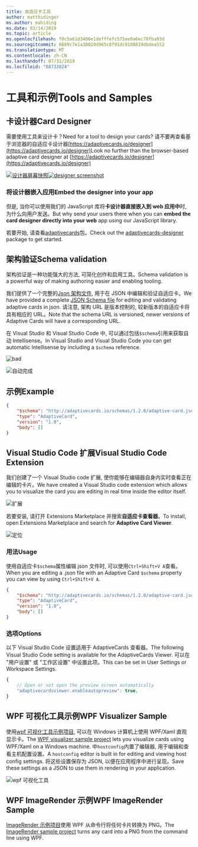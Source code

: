 ```yaml
---
title: 自适应卡工具
author: matthidinger
ms.author: mahiding
ms.date: 03/14/2019
ms.topic: article
ms.openlocfilehash: f0c5a61d3406e1defffefc575ee0a6ec78fba93d
ms.sourcegitcommit: 6889c7e1a38029d965c8f91dc9108819dbdea552
ms.translationtype: MT
ms.contentlocale: zh-CN
ms.lasthandoff: 07/31/2019
ms.locfileid: "68733024"
---
```

# <a name="tools-and-samples"></a><span data-ttu-id="d5188-102">工具和示例</span><span class="sxs-lookup"><span data-stu-id="d5188-102">Tools and Samples</span></span>

## <a name="card-designer"></a><span data-ttu-id="d5188-103">卡设计器</span><span class="sxs-lookup"><span data-stu-id="d5188-103">Card Designer</span></span> 

<span data-ttu-id="d5188-104">需要使用工具来设计卡？</span><span class="sxs-lookup"><span data-stu-id="d5188-104">Need for a tool to design your cards?</span></span> <span data-ttu-id="d5188-105">请不要再查看基于浏览器的自适应卡设计器[https://adaptivecards.io/designer](https://adaptivecards.io/designer)</span><span class="sxs-lookup"><span data-stu-id="d5188-105">Look no further than the browser-based adaptive card designer at [https://adaptivecards.io/designer](https://adaptivecards.io/designer)</span></span>

<span data-ttu-id="d5188-106">[![设计器屏幕快照](media/tools/designer.jpg)](https://adaptivecards.io/designer)</span><span class="sxs-lookup"><span data-stu-id="d5188-106">[![designer screenshot](media/tools/designer.jpg)](https://adaptivecards.io/designer)</span></span>

### <a name="embed-the-designer-into-your-app"></a><span data-ttu-id="d5188-107">将设计器嵌入应用</span><span class="sxs-lookup"><span data-stu-id="d5188-107">Embed the designer into your app</span></span>

<span data-ttu-id="d5188-108">但是, 当你可以使用我们的 JavaScript 库将**卡设计器直接嵌入到 web 应用中**时, 为什么向用户发送。</span><span class="sxs-lookup"><span data-stu-id="d5188-108">But why send your users there when you can **embed the card designer directly into your web** app using our JavaScript library.</span></span> 

<span data-ttu-id="d5188-109">若要开始, 请查看[adaptivecards](https://npmjs.com/adaptivecards-designer)包。</span><span class="sxs-lookup"><span data-stu-id="d5188-109">Check out the [adaptivecards-designer](https://npmjs.com/adaptivecards-designer) package to get started.</span></span>

## <a name="schema-validation"></a><span data-ttu-id="d5188-110">架构验证</span><span class="sxs-lookup"><span data-stu-id="d5188-110">Schema validation</span></span>

<span data-ttu-id="d5188-111">架构验证是一种功能强大的方法, 可简化创作和启用工具。</span><span class="sxs-lookup"><span data-stu-id="d5188-111">Schema validation is a powerful way of making authoring easier and enabling tooling.</span></span>

<span data-ttu-id="d5188-112">我们提供了一个完整的[Json 架构文件](http://adaptivecards.io/schemas/1.2.0/adaptive-card.json), 用于在 JSON 中编辑和验证自适应卡。</span><span class="sxs-lookup"><span data-stu-id="d5188-112">We have provided a complete [JSON Schema file](http://adaptivecards.io/schemas/1.2.0/adaptive-card.json) for editing and validating adaptive cards in json.</span></span> <span data-ttu-id="d5188-113">请注意, 架构 URL 是版本控制的, 较新版本的自适应卡将具有相应的 URL。</span><span class="sxs-lookup"><span data-stu-id="d5188-113">Note that the schema URL is versioned, newer versions of Adaptive Cards will have a corresponding URL.</span></span>

<span data-ttu-id="d5188-114">在 Visual Studio 和 Visual Studio Code 中, 可以通过包括`$schema`引用来获取自动 Intellisense。</span><span class="sxs-lookup"><span data-stu-id="d5188-114">In Visual Studio and Visual Studio Code you can get automatic Intellisense by including a `$schema` reference.</span></span>

![bad](media/tools/invalidjson1.png)

![自动完成](media/tools/autocomplete.png)

## <a name="example"></a><span data-ttu-id="d5188-117">示例</span><span class="sxs-lookup"><span data-stu-id="d5188-117">Example</span></span>

```json
{
    "$schema": "http://adaptivecards.io/schemas/1.2.0/adaptive-card.json",
    "type": "AdaptiveCard",
    "version": "1.0",
    "body": []
}
```

## <a name="visual-studio-code-extension"></a><span data-ttu-id="d5188-118">Visual Studio Code 扩展</span><span class="sxs-lookup"><span data-stu-id="d5188-118">Visual Studio Code Extension</span></span>

<span data-ttu-id="d5188-119">我们创建了一个 Visual Studio code 扩展, 使你能够在编辑器自身内实时查看正在编辑的卡片。</span><span class="sxs-lookup"><span data-stu-id="d5188-119">We have created a Visual Studio code extension which allows you to visualize the card you are editing in real time inside the editor itself.</span></span> 

![扩展](media/tools/vscode-extension.png)

<span data-ttu-id="d5188-121">若要安装, 请打开 Extensions Marketplace 并搜索**自适应卡查看器**。</span><span class="sxs-lookup"><span data-stu-id="d5188-121">To install, open Extensions Marketplace and search for **Adaptive Card Viewer**.</span></span>

![定位](media/tools/vscode-extension-marketplace.png)

### <a name="usage"></a><span data-ttu-id="d5188-123">用法</span><span class="sxs-lookup"><span data-stu-id="d5188-123">Usage</span></span>

<span data-ttu-id="d5188-124">使用自适应卡`$schema`属性编辑 json 文件时, 可以使用`Ctrl+Shift+V A`查看。</span><span class="sxs-lookup"><span data-stu-id="d5188-124">When you are editing a .json file with an Adaptive Card `$schema` property you can view by using `Ctrl+Shift+V A`.</span></span>
```json
{
    "$schema": "http://adaptivecards.io/schemas/1.2.0/adaptive-card.json",
    "type": "AdaptiveCard",
    "version": "1.0",
    "body": []
}
```

### <a name="options"></a><span data-ttu-id="d5188-125">选项</span><span class="sxs-lookup"><span data-stu-id="d5188-125">Options</span></span>

<span data-ttu-id="d5188-126">以下 Visual Studio Code 设置适用于 AdaptiveCards 查看器。</span><span class="sxs-lookup"><span data-stu-id="d5188-126">The following Visual Studio Code setting is available for the AdaptiveCards Viewer.</span></span> <span data-ttu-id="d5188-127">可以在 "用户设置" 或 "工作区设置" 中设置此项。</span><span class="sxs-lookup"><span data-stu-id="d5188-127">This can be set in User Settings or Workspace Settings.</span></span>

```js
{
    // Open or not open the preview screen automatically
    "adaptivecardsviewer.enableautopreview": true,
}
```

## <a name="wpf-visualizer-sample"></a><span data-ttu-id="d5188-128">WPF 可视化工具示例</span><span class="sxs-lookup"><span data-stu-id="d5188-128">WPF Visualizer Sample</span></span>

<span data-ttu-id="d5188-129">使用[wpf 可视化工具示例项目](https://github.com/Microsoft/AdaptiveCards/tree/master/source/dotnet/Samples/WPFVisualizer), 可以在 Windows 计算机上使用 WPF/Xaml 直观显示卡。</span><span class="sxs-lookup"><span data-stu-id="d5188-129">The [WPF visualizer sample project](https://github.com/Microsoft/AdaptiveCards/tree/master/source/dotnet/Samples/WPFVisualizer) lets you visualize cards using WPF/Xaml on a Windows machine.</span></span>  <span data-ttu-id="d5188-130">中`hostconfig`内置了编辑器, 用于编辑和查看主机配置设置。</span><span class="sxs-lookup"><span data-stu-id="d5188-130">A `hostconfig` editor is built in for editing and viewing host config settings.</span></span> <span data-ttu-id="d5188-131">将这些设置保存为 JSON, 以便在应用程序中进行呈现。</span><span class="sxs-lookup"><span data-stu-id="d5188-131">Save these settings as a JSON to use them in rendering in your application.</span></span>

![wpf 可视化工具](media/tools/wpfvisualizer.png)

## <a name="wpf-imagerender-sample"></a><span data-ttu-id="d5188-133">WPF ImageRender 示例</span><span class="sxs-lookup"><span data-stu-id="d5188-133">WPF ImageRender Sample</span></span>

<span data-ttu-id="d5188-134">[ImageRender 示例项目](https://github.com/Microsoft/AdaptiveCards/tree/master/source/dotnet/Samples/AdaptiveCards.Sample.ImageRender)使用 WPF 从命令行将任何卡片转换为 PNG。</span><span class="sxs-lookup"><span data-stu-id="d5188-134">The [ImageRender sample project](https://github.com/Microsoft/AdaptiveCards/tree/master/source/dotnet/Samples/AdaptiveCards.Sample.ImageRender) turns any card into a PNG from the command line using WPF.</span></span> 
